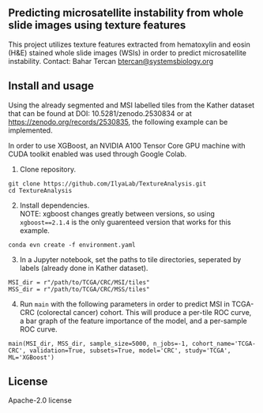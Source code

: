## Predicting microsatellite instability from whole slide images using texture features
This project utilizes texture features extracted from hematoxylin and eosin (H&E) stained whole slide images (WSIs) in order to predict microsatellite instability. 
Contact: Bahar Tercan btercan@systemsbiology.org  

## Install and usage
Using the already segmented and MSI labelled tiles from the Kather dataset that can be found at DOI: 10.5281/zenodo.2530834 or at https://zenodo.org/records/2530835, the following example can be implemented.  

In order to use XGBoost, an NVIDIA A100 Tensor Core GPU machine with CUDA toolkit enabled was used through Google Colab.

1. Clone repository.
```
git clone https://github.com/IlyaLab/TextureAnalysis.git 
cd TextureAnalysis
```

2. Install dependencies.  
   NOTE: xgboost changes greatly between versions, so using `xgboost==2.1.4` is the only guarenteed version that works for this example.
```
conda evn create -f environment.yaml
```

3. In a Jupyter notebook, set the paths to tile directories, seperated by labels (already done in Kather dataset).
```
MSI_dir = r"/path/to/TCGA/CRC/MSI/tiles"
MSS_dir = r"/path/to/TCGA/CRC/MSS/tiles"
```

4. Run `main` with the following parameters in order to predict MSI in TCGA-CRC (colorectal cancer) cohort. This will produce a per-tile ROC curve, a bar graph of the feature importance of the model, and a per-sample ROC curve.
```
main(MSI_dir, MSS_dir, sample_size=5000, n_jobs=-1, cohort_name='TCGA-CRC', validation=True, subsets=True, model='CRC', study='TCGA', ML='XGBoost')
```


## License
Apache-2.0 license








